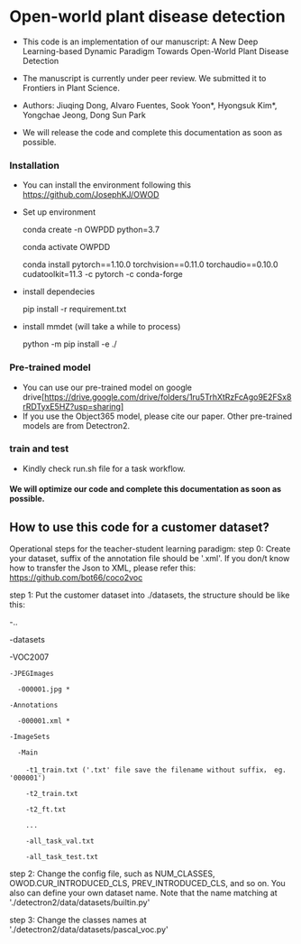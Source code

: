 # Open-world plant disease detection

* This code is an implementation of our manuscript: A New Deep Learning-based Dynamic Paradigm Towards Open-World Plant Disease Detection

* The manuscript is currently under peer review. We submitted it to Frontiers in Plant Science.
* Authors: Jiuqing Dong, Alvaro Fuentes, Sook Yoon*, Hyongsuk Kim*, Yongchae Jeong, Dong Sun Park
* We will release the code and complete this documentation as soon as possible.


### Installation
* You can install the environment following this https://github.com/JosephKJ/OWOD
  
* Set up environment

    conda create -n OWPDD python=3.7

    conda activate OWPDD

    conda install pytorch==1.10.0 torchvision==0.11.0 torchaudio==0.10.0 cudatoolkit=11.3 -c pytorch -c conda-forge

* install dependecies

    pip install -r requirement.txt

* install mmdet (will take a while to process)

    python -m pip install -e ./

### Pre-trained model
* You can use our pre-trained model on google drive[https://drive.google.com/drive/folders/1ru5TrhXtRzFcAgo9E2FSx8rRDTyxE5HZ?usp=sharing]
* If you use the Object365 model, please cite our paper. Other pre-trained models are from Detectron2.


### train and test

* Kindly check run.sh file for a task workflow.

#### We will optimize our code and complete this documentation as soon as possible.



## How to use this code for a customer dataset?

Operational steps for the teacher-student learning paradigm:
step 0: Create your dataset, suffix of the annotation file should be '.xml'.
        If you don/t know how to transfer the Json to XML, please refer this: https://github.com/bot66/coco2voc
        
step 1: Put the customer dataset into ./datasets, the structure should be like this:

-..

-datasets

  -VOC2007
  
    -JPEGImages
    
      -000001.jpg *
    
    -Annotations
    
      -000001.xml *
    
    -ImageSets
    
      -Main
      
        -t1_train.txt ('.txt' file save the filename without suffix， eg. '000001')
        
        -t2_train.txt
        
        -t2_ft.txt
        
        ...
        
        -all_task_val.txt
        
        -all_task_test.txt
    
step 2: Change the config file, such as NUM_CLASSES, OWOD.CUR_INTRODUCED_CLS, PREV_INTRODUCED_CLS, and so on. You also can define your own dataset name. Note that the name matching at './detectron2/data/datasets/builtin.py'

step 3: Change the classes names at './detectron2/data/datasets/pascal_voc.py'






